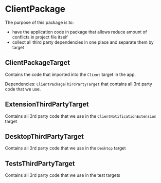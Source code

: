 # ClientPackage

The purpose of this package is to:
* have the application code in package that allows reduce amount of conflicts in project file itself
* collect all third party dependencies in one place and separate them by target

## ClientPackageTarget

Contains the code that imported into the `Client` target in the app.

Dependencies: `ClientPackageThirdPartyTarget` that contains all 3rd party code that we use.

## ExtensionThirdPartyTarget

Contains all 3rd party code that we use in the `ClientNotificationExtension` target

## DesktopThirdPartyTarget

Contains all 3rd party code that we use in the `Desktop` target

## TestsThirdPartyTarget

Contains all 3rd party code that we use in the test targets

